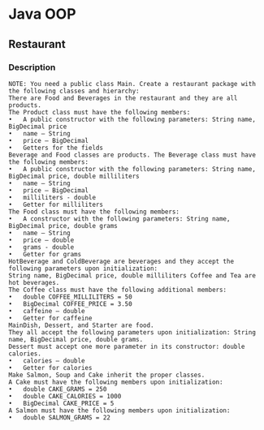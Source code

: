 # Java OOP

## Restaurant

### Description
    NOTE: You need a public class Main. Create a restaurant package with the following classes and hierarchy:
    There are Food and Beverages in the restaurant and they are all products. 
    The Product class must have the following members: 
    •	A public constructor with the following parameters: String name, BigDecimal price 
    •	name – String 
    •	price – BigDecimal 
    •	Getters for the fields 
    Beverage and Food classes are products. The Beverage class must have the following members: 
    •	A public constructor with the following parameters: String name, BigDecimal price, double milliliters 
    •	name – String 
    •	price – BigDecimal 
    •	milliliters - double 
    •	Getter for milliliters 
    The Food class must have the following members: 
    •	A constructor with the following parameters: String name, BigDecimal price, double grams 
    •	name – String 
    •	price – double 
    •	grams - double 
    •	Getter for grams
    HotBeverage and ColdBeverage are beverages and they accept the following parameters upon initialization:
    String name, BigDecimal price, double milliliters Coffee and Tea are hot beverages. 
    The Coffee class must have the following additional members: 
    •	double COFFEE_MILLILITERS = 50 
    •	BigDecimal COFFEE_PRICE = 3.50 
    •	caffeine – double 
    •	Getter for caffeine 
    MainDish, Dessert, and Starter are food. 
    They all accept the following parameters upon initialization: String name, BigDecimal price, double grams. 
    Dessert must accept one more parameter in its constructor: double calories. 
    •	calories – double 
    •	Getter for calories 
    Make Salmon, Soup and Cake inherit the proper classes.
    A Cake must have the following members upon initialization: 
    •	double CAKE_GRAMS = 250
    •	double CAKE_CALORIES = 1000 
    •	BigDecimal CAKE_PRICE = 5 
    A Salmon must have the following members upon initialization: 
    •	double SALMON_GRAMS = 22


